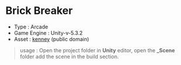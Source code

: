 **Brick Breaker**
===================

 - Type : Arcade
 - Game Engine : Unity-v-5.3.2
 - Asset : [kenney](http://kenney.nl/) (public domain)
 
 

> usage : Open the project folder in **Unity** editor, open the **_Scene** folder add the scene in the build section.

